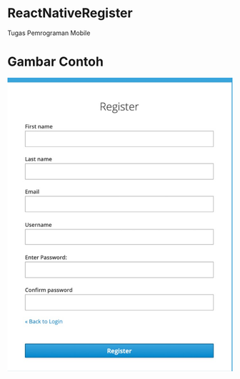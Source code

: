 # ReactNativeRegister
Tugas Pemrograman Mobile

# Gambar Contoh
![alt text](https://github.com/InersIn/ReactNativeRegister/blob/main/docs/Contoh.jpeg?raw=true)
